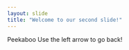 ```yaml
---
layout: slide
title: "Welcome to our second slide!"
---
```

Peekaboo
Use the left arrow to go back!
